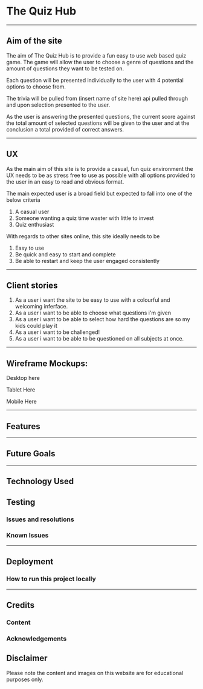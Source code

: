 # The Quiz Hub

---



## Aim of the site

The aim of The Quiz Hub is to provide a fun easy to use web based quiz game.
The game will allow the user to choose a genre of questions and the amount of questions they want to be tested on.

Each question will be presented individually to the user with 4 potential options to choose from.

The trivia will be pulled from (insert name of site here) api pulled through and upon selection presented to the user.

As the user is answering the presented questions, the current score against the total amount of selected questions will be given to the user and at the conclusion a total provided of correct answers.

---

## UX

As the main aim of this site is to provide a casual, fun quiz environment the UX needs to be as stress free to use as possible with all options provided to the user in an easy to read and obvious format.

The main expected user is a broad field but expected to fall into one of the below criteria

1. A casual user
2. Someone wanting a quiz time waster with little to invest
3. Quiz enthusiast

With regards to other sites online, this site ideally needs to be

1. Easy to use
2. Be quick and easy to start and complete
3. Be able to restart and keep the user engaged consistently 

---

## Client stories

1. As a user i want the site to be easy to use with a colourful and welcoming inferface.
2. As a user i want to be able to choose what questions i'm given
3. As a user i want to be able to select how hard the questions are so my kids could play it
4. As a user i want to be challenged!
5. As a user i want to be able to be questioned on all subjects at once.


---

## Wireframe Mockups:

Desktop here 

Tablet Here

Mobile Here

---

## Features


---

## Future Goals




---

## Technology Used



## Testing



### Issues and resolutions



### Known Issues



---

## Deployment


 

### How to run this project locally



---

## Credits

### Content


### Acknowledgements



## Disclaimer
Please note the content and images on this website are for educational purposes only.